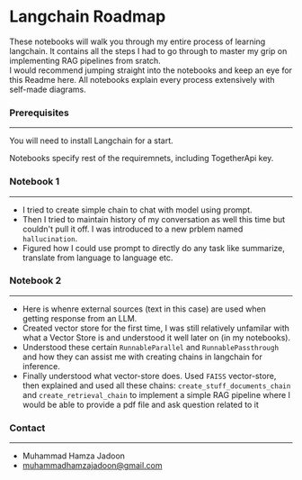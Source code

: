 # Langchain Roadmap
These notebooks will walk you through my entire process of learning langchain. It contains all the steps I had to go through to master my grip on implementing RAG pipelines from sratch.  
I would recommend jumping straight into the notebooks and keep an eye for this Readme here. All notebooks explain every process extensively with self-made diagrams.

### Prerequisites
-----------

You will need to install Langchain for a start.

Notebooks specify rest of the requiremnets, including TogetherApi key.

### Notebook 1
-----------

* I tried to create simple chain to chat with model using prompt.
* Then I tried to maintain history of my conversation as well this time but couldn't pull it off. I was introduced to a new prblem named ``hallucination``.
* Figured how I could use prompt to directly do any task like summarize, translate from language to language etc.


### Notebook 2
-----------

* Here is whenre external sources (text in this case) are used when getting response from an LLM.
* Created vector store for the first time, I was still relatively unfamilar with what a Vector Store is and understood it well later on (in my notebooks).
* Understood these certain ``RunnableParallel`` and ``RunnablePassthrough`` and how they can assist me with creating chains in langchain for inference.
* Finally understood what vector-store does. Used `FAISS` vector-store, then explained and used all these chains: `create_stuff_documents_chain` and `create_retrieval_chain` to implement a simple RAG pipeline where I would be able to provide a pdf file and ask question related to it


### Contact
-------------

* Muhammad Hamza Jadoon
* muhammadhamzajadoon@gmail.com


